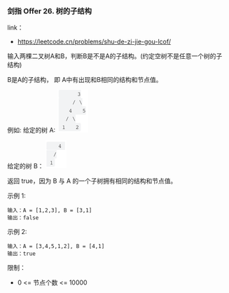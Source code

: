 ### 剑指 Offer 26. 树的子结构

link：
- https://leetcode.cn/problems/shu-de-zi-jie-gou-lcof/

输入两棵二叉树A和B，判断B是不是A的子结构。(约定空树不是任意一个树的子结构)

B是A的子结构， 即 A中有出现和B相同的结构和节点值。

例如:
给定的树 A:
![tree_a.png](tree_a.png)

给定的树 B：
![tree_b.png](tree_b.png)

返回 true，因为 B 与 A 的一个子树拥有相同的结构和节点值。

示例 1:
```
输入：A = [1,2,3], B = [3,1]
输出：false
```

示例 2:
```
输入：A = [3,4,5,1,2], B = [4,1]
输出：true
```

限制：
- 0 <= 节点个数 <= 10000
